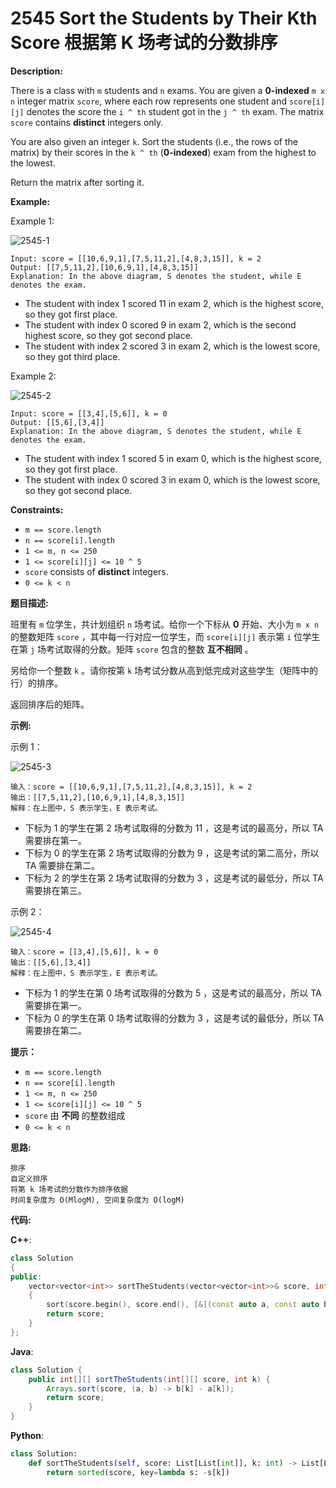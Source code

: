 # 2545 Sort the Students by Their Kth Score 根据第 K 场考试的分数排序

__Description:__

There is a class with `m` students and `n` exams. You are given a __0-indexed__ `m x n` integer matrix `score`, where each row represents one student and `score[i][j]` denotes the score the `i ^ th` student got in the `j ^ th` exam. The matrix `score` contains __distinct__ integers only.

You are also given an integer `k`. Sort the students (i.e., the rows of the matrix) by their scores in the `k ^ th` (__0-indexed__) exam from the highest to the lowest.

Return the matrix after sorting it.

__Example:__

Example 1:

![2545-1](https://assets.leetcode.com/uploads/2022/11/30/example1.png)

```text
Input: score = [[10,6,9,1],[7,5,11,2],[4,8,3,15]], k = 2
Output: [[7,5,11,2],[10,6,9,1],[4,8,3,15]]
Explanation: In the above diagram, S denotes the student, while E denotes the exam.
```

- The student with index 1 scored 11 in exam 2, which is the highest score, so they got first place.
- The student with index 0 scored 9 in exam 2, which is the second highest score, so they got second place.
- The student with index 2 scored 3 in exam 2, which is the lowest score, so they got third place.

Example 2:

![2545-2](https://assets.leetcode.com/uploads/2022/11/30/example2.png)

```text
Input: score = [[3,4],[5,6]], k = 0
Output: [[5,6],[3,4]]
Explanation: In the above diagram, S denotes the student, while E denotes the exam.
```

- The student with index 1 scored 5 in exam 0, which is the highest score, so they got first place.
- The student with index 0 scored 3 in exam 0, which is the lowest score, so they got second place.

__Constraints:__

- `m == score.length`
- `n == score[i].length`
- `1 <= m, n <= 250`
- `1 <= score[i][j] <= 10 ^ 5`
- `score` consists of __distinct__ integers.
- `0 <= k < n`

__题目描述:__

班里有 `m` 位学生，共计划组织 `n` 场考试。给你一个下标从 __0__ 开始、大小为 `m x n` 的整数矩阵 `score` ，其中每一行对应一位学生，而 `score[i][j]` 表示第 `i` 位学生在第 `j` 场考试取得的分数。矩阵 `score` 包含的整数 __互不相同__ 。

另给你一个整数 `k` 。请你按第 `k` 场考试分数从高到低完成对这些学生（矩阵中的行）的排序。

返回排序后的矩阵。

__示例:__

示例 1：

![2545-3](https://assets.leetcode.com/uploads/2022/11/30/example1.png)

```text
输入：score = [[10,6,9,1],[7,5,11,2],[4,8,3,15]], k = 2
输出：[[7,5,11,2],[10,6,9,1],[4,8,3,15]]
解释：在上图中，S 表示学生，E 表示考试。
```

- 下标为 1 的学生在第 2 场考试取得的分数为 11 ，这是考试的最高分，所以 TA 需要排在第一。
- 下标为 0 的学生在第 2 场考试取得的分数为 9 ，这是考试的第二高分，所以 TA 需要排在第二。
- 下标为 2 的学生在第 2 场考试取得的分数为 3 ，这是考试的最低分，所以 TA 需要排在第三。

示例 2：

![2545-4](https://assets.leetcode.com/uploads/2022/11/30/example2.png)

```text
输入：score = [[3,4],[5,6]], k = 0
输出：[[5,6],[3,4]]
解释：在上图中，S 表示学生，E 表示考试。
```

- 下标为 1 的学生在第 0 场考试取得的分数为 5 ，这是考试的最高分，所以 TA 需要排在第一。
- 下标为 0 的学生在第 0 场考试取得的分数为 3 ，这是考试的最低分，所以 TA 需要排在第二。

__提示：__

- `m == score.length`
- `n == score[i].length`
- `1 <= m, n <= 250`
- `1 <= score[i][j] <= 10 ^ 5`
- `score` 由 __不同__ 的整数组成
- `0 <= k < n`

__思路:__

```text
排序
自定义排序
将第 k 场考试的分数作为排序依据
时间复杂度为 O(MlogM), 空间复杂度为 O(logM)
```

__代码:__

__C++__:

```C++
class Solution 
{
public:
    vector<vector<int>> sortTheStudents(vector<vector<int>>& score, int k) 
    {
        sort(score.begin(), score.end(), [&](const auto a, const auto b) { return a[k] > b[k]; });
        return score;
    }
};
```

__Java__:

```Java
class Solution {
    public int[][] sortTheStudents(int[][] score, int k) {
        Arrays.sort(score, (a, b) -> b[k] - a[k]);
        return score;
    }
}
```

__Python__:

```Python
class Solution:
    def sortTheStudents(self, score: List[List[int]], k: int) -> List[List[int]]:
        return sorted(score, key=lambda s: -s[k])
```
